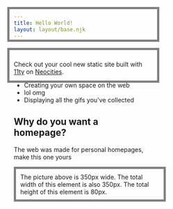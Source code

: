 ```yaml
---
title: Hello World!
layout: layout/base.njk
---
```

<html>
<head>
<style>
div {
  width: 320px;
  height: 50px;
  padding: 10px;
  border: 5px solid gray;
  margin: 0;
}
</style>
</head>
<body><div>
<p>
  Check out your cool new static site built with
  <a href="https://11ty.dev">11ty</a> on
  <a href="https://neocities.org/">Neocities</a>.
</p>

<ul>
  <li>Creating your own space on the web</li>
  <li>lol omg</li>
  <li>Displaying all the gifs you've collected</li>
</ul>

<h2>Why do you want a homepage?</h2>
<p>The web was made for personal homepages, make this one yours</p>





<div>The picture above is 350px wide. The total width of this element is also 350px. The total height of this element is 80px.</div>

</body>
</html>